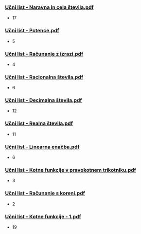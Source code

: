 ### [Učni list - Naravna in cela števila.pdf](https://www.sc-nm.si/sss/si/file/download/861_0affa8c3752b/U%C4%8Dni%20list%20-%20Naravna%20in%20cela%20%C5%A1tevila.pdf)
- 17

### [Učni list - Potence.pdf](https://www.sc-nm.si/sss/si/file/download/857_88cc06344dc2/U%C4%8Dni%20list%20-%20Potence.pdf)
- 5

### [Učni list - Računanje z izrazi.pdf](https://www.sc-nm.si/sss/si/file/download/851_b391a4d3b88a/U%C4%8Dni%20list%20-%20Ra%C4%8Dunanje%20z%20izrazi.pdf)
- 4

### [Učni list - Racionalna števila.pdf](https://www.sc-nm.si/sss/si/file/download/850_7907fe56caf7/U%C4%8Dni%20list%20-%20Racionalna%20%C5%A1tevila.pdf)
- 6

### [Učni list - Decimalna števila.pdf](https://www.sc-nm.si/sss/si/file/download/849_fd9b628c8edd/U%C4%8Dni%20list%20-%20Decimalna%20%C5%A1tevila.pdf)
- 12

### [Učni list - Realna števila.pdf](https://www.sc-nm.si/sss/si/file/download/842_2a4e1f474025/U%C4%8Dni%20list%20-%20Realna%20%C5%A1tevila.pdf)
- 11

### [Učni list - Linearna enačba.pdf](https://www.sc-nm.si/sss/si/file/download/833_30de7545a5ce/U%C4%8Dni%20list%20-%20Linearna%20ena%C4%8Dba.pdf)
- 6

### [Učni list - Kotne funkcije v pravokotnem trikotniku.pdf](https://www.sc-nm.si/sss/si/file/download/824_4f7a2e4ab138/U%C4%8Dni%20list%20-%20Kotne%20funkcije%20v%20pravokotnem%20trikotniku.pdf) 
- 3

### [Učni list - Računanje s koreni.pdf](https://www.sc-nm.si/sss/si/file/download/827_d73e71be4845/U%C4%8Dni%20list%20-%20Ra%C4%8Dunanje%20s%20koreni.pdf)
- 2

### [Učni list - Kotne funkcije - 1.pdf](https://www.sc-nm.si/sss/file/open/607_ebc9fb02d961/U%C4%8Dni%20list%20-%20Kotne%20funkcije%20-%201.pdf)
- 19
